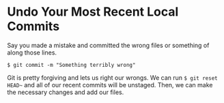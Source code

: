 # Undo Your Most Recent Local Commits

Say you made a mistake and committed the wrong files or something of along those lines.

```
$ git commit -m "Something terribly wrong"
```

Git is pretty forgiving and lets us right our wrongs.
We can run `$ git reset HEAD~` and all of our recent commits will be unstaged. Then, we can make the necessary changes and add our files.
